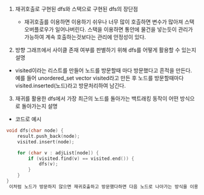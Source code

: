 1. 재귀호출로 구현된 dfs와 스택으로 구현된 dfs의 장단점  
   - 재귀호출를 이용하면 이용하기 쉬우나 너무 많이 호츨하면 변수가 많아져 스택오버플로우가 일어나버린다. 스택을 이용하면 통안에 물건을 넣는듯이 관리가 가능하여 계속 호출하는것보다는 관리에 안정성이 있다.
 
 
 2. 방향 그래프에서 사이클 존재 여부를 판별하기 위해 dfs를 어떻게 활용할 수 있는지 설명 
   - visited이라는 리스트를 만들어 노드를 방문할때 마다 방문했다고 흔적을 만든다. 예를 들어 unordered_set vector<char> visited라고 만든 후 노드를 방문할때마다 visited.inserted(노드)라고 방문처리하여 남긴다.
 
 
 3. 재귀를 활용한 dfs에서 가장 최근의 노드를 돌아가는 백트래킹 동작이 어떤 방식으로 돌아가는지 설명
   - 코드로 예시
```cpp
void dfs(char node) {
    result.push_back(node);
    visited.insert(node);

    for (char v : adjList[node]) {
        if (visited.find(v) == visited.end()) {
            dfs(v);
        }
    }
}
 이처럼 노드가 방문하지 않으면 재귀호출하고 방문했다하면 다음 노드로 나아가는 방식을 이용한다. 
